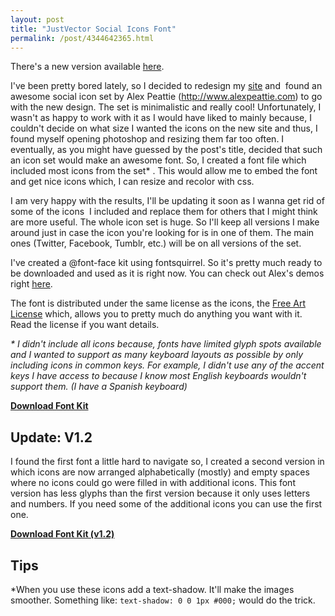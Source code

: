 ```yaml
---
layout: post
title: "JustVector Social Icons Font"
permalink: /post/4344642365.html
---
```

<div class="notice">
	There's a new version available <a href="/2014/09/15/just-vector-social-font-1-5.html">here</a>.
</div>


I've been pretty bored lately, so I decided to redesign my <a target="_self" href="http://www.martianwabbit.com">site</a> and  found an awesome social icon set by Alex Peattie (<a href="http://www.alexpeattie.com/"><a href="http://www.alexpeattie.com">http://www.alexpeattie.com</a></a>) to go with the new design. The set is minimalistic and really cool! Unfortunately, I wasn't as happy to work with it as I would have liked to mainly because, I couldn't decide on what size I wanted the icons on the new site and thus, I found myself opening photoshop and resizing them far too often. I eventually, as you might have guessed by the post's title, decided that such an icon set would make an awesome font. So, I created a font file which included most icons from the set* . This would allow me to embed the font and get nice icons which, I can resize and recolor with css.

I am very happy with the results, I'll be updating it soon as I wanna get rid of some of the icons  I included and replace them for others that I might think are more useful. The whole icon set is huge. So I'll keep all versions I make around just in case the icon you're looking for is in one of them. The main ones (Twitter, Facebook, Tumblr, etc.) will be on all versions of the set.

I've created a @font-face kit using fontsquirrel. So it's pretty much ready to be downloaded and used as it is right now. You can check out Alex's demos right <a href="http://www.alexpeattie.com/projects/justvector_font/">here</a>.

The font is distributed under the same license as the icons, the <a href="http://artlibre.org/licence/lal/en">Free Art License</a> which, allows you to pretty much do anything you want with it. Read the license if you want details.

_* I didn't include all icons because, fonts have limited glyph spots available and I wanted to support as many keyboard layouts as possible by only including icons in common keys. For example, I didn't use any of the accent keys I have access to because I know most English keyboards wouldn't support them. (I have a Spanish keyboard)_

__[Download Font Kit](http://cl.ly/2a2H3K0F1y423l182J0t)__

## Update: V1.2

I found the first font a little hard to navigate so, I created a second version in which icons are now arranged alphabetically (mostly) and empty spaces where no icons could go were filled in with additional icons. This font version has less glyphs than the first version because it only uses letters and numbers. If you need some of the additional icons you can use the first one.

__[Download Font Kit (v1.2)](http://cl.ly/3M0P0t2D2V403M1P2x2G)__

## Tips

 *When you use these icons add a text-shadow. It'll make the images smoother. Something like: `text-shadow: 0 0 1px #000;` would do the trick.
